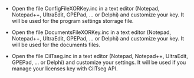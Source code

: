 * Open the file ConfigFileXORKey.inc in a text editor (Notepad, Notepad++, UltraEdit, GPEPad, ... or Delphi) and customize your key. It will be used for the program settings storrage file.

* Open the file DocumentsFileXORKey.inc in a text editor (Notepad, Notepad++, UltraEdit, GPEPad, ... or Delphi) and customize your key. It will be used for the documents files.

* Open the file CilTseg.inc in a text editor (Notepad, Notepad++, UltraEdit, GPEPad, ... or Delphi) and customize your settings. It will be used if you manage your licenses key with CilTseg API.
